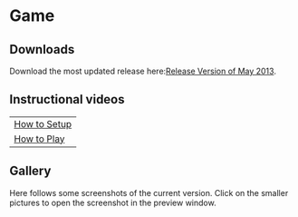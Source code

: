 ﻿# Game

<p></p>

## Downloads

<p></p>

Download the most updated release here:<a href="/dev/InviteGame2013Release.zip">Release Version of May 2013</a>. 

<p></p>

## Instructional videos

<p></p>

<table>
 <tr>
  <td><a href="/dev/HowToSetup/HowToSetupInvite.avi">How to Setup</a></td>
 </tr>
 <tr>
  <td><a href="/dev/HowToPlay/HowToPlayInvite.avi">How to Play</a></td>
 </tr>
</table>

<p></p>

## Gallery

<p></p>

<!--

### Second prototype
<p>
Here follows some screenshots of the second prototype. Click on the smaller pictures to open the screenshot in the preview window. 
</p>

<div class="thumbnails" align="center">
<img src="images/screens/003/001.png" alt=""  / onClick="changeImage(1);"></a>
<img src="images/screens/003/006.png" alt=""  / onClick="changeImage(2);"></a>
<img src="images/screens/003/007.png" alt=""  / onClick="changeImage(3);"></a>
</div>
<div class="thumbnails" align="center">
<img src="images/screens/003/009.png" alt=""  / onClick="changeImage(4);"></a>
<img src="images/screens/003/010.png" alt=""  / onClick="changeImage(5);"></a>
<img src="images/screens/003/011.png" alt=""  / onClick="changeImage(6);"></a>
</div>
<div id="bigimages" align="center">
        <img id="normal1" src="images/screens/003/001.png" alt=""/>
        <img id="normal2" src="images/screens/003/006.png" alt=""/>
        <img id="normal3" src="images/screens/003/007.png" alt=""/>
        <img id="normal4" src="images/screens/003/009.png" alt=""/>
        <img id="normal5" src="images/screens/003/010.png" alt=""/>
        <img id="normal6" src="images/screens/003/011.png" alt=""/>
</div>

<p>
The video below also shows some of the features of the prototype (the video is best seen in full screen). 
</p>

<div align="center">
<iframe width="100%" height="480" src="http://www.youtube.com/embed/U6LMbwoezoE" frameborder="0" allowfullscreen></iframe>
</div>
<p>
</p>


### First prototype
<p>
Here follows some screenshots of the first prototype. Click on the smaller pictures to open the screenshot in the preview window. 
</p>

<div class="thumbnails" align="center">
<img src="images/screens/001/001.png" alt=""  / onClick="changeImage(1);"></a>
<img src="images/screens/001/003.png" alt=""  / onClick="changeImage(2);"></a>
<img src="images/screens/001/007.png" alt=""  / onClick="changeImage(3);"></a>
</div>
<div class="thumbnails" align="center">
<img src="images/screens/001/004.png" alt=""  / onClick="changeImage(4);"></a>
<img src="images/screens/001/006.png" alt=""  / onClick="changeImage(5);"></a>
<img src="images/screens/001/002.png" alt=""  / onClick="changeImage(6);"></a>
</div>
<div id="bigimages" align="center">
        <img id="normal1" src="images/screens/001/001.png" alt=""/>
        <img id="normal2" src="images/screens/001/003.png" alt=""/>
        <img id="normal3" src="images/screens/001/007.png" alt=""/>
        <img id="normal4" src="images/screens/001/004.png" alt=""/>
        <img id="normal5" src="images/screens/001/006.png" alt=""/>
        <img id="normal6" src="images/screens/001/002.png" alt=""/>
</div>

<p>
The video below also shows some of the features of the prototype (the video is best seen in full screen). 
</p>

<div align="center">
<iframe width="100%" height="480" src="http://www.youtube.com/embed/m3AQwiO8T2A" frameborder="0" allowfullscreen></iframe>
</div>
<p>
</p>

### Current Version

--> 

<p>
Here follows some screenshots of the current version. Click on the smaller pictures to open the screenshot in the preview window. 
</p>

<div class="thumbnails" align="center">
<img src="images/screens/003/01.jpg" alt=""  / onClick="changeImage(1);"></a>
<img src="images/screens/003/02.jpg" alt=""  / onClick="changeImage(2);"></a>
<img src="images/screens/003/03.jpg" alt=""  / onClick="changeImage(3);"></a>
</div>
<div class="thumbnails" align="center">
<img src="images/screens/003/04.jpg" alt=""  / onClick="changeImage(4);"></a>
<img src="images/screens/003/05.jpg" alt=""  / onClick="changeImage(5);"></a>
<img src="images/screens/003/06.jpg" alt=""  / onClick="changeImage(6);"></a>
</div>
<div id="bigimages" align="center">
        <img id="normal1" src="images/screens/003/01.jpg" alt=""/>
        <img id="normal2" src="images/screens/003/02.jpg" alt=""/>
        <img id="normal3" src="images/screens/003/03.jpg" alt=""/>
        <img id="normal4" src="images/screens/003/04.jpg" alt=""/>
        <img id="normal5" src="images/screens/003/05.jpg" alt=""/>
        <img id="normal6" src="images/screens/003/06.jpg" alt=""/>
</div>

